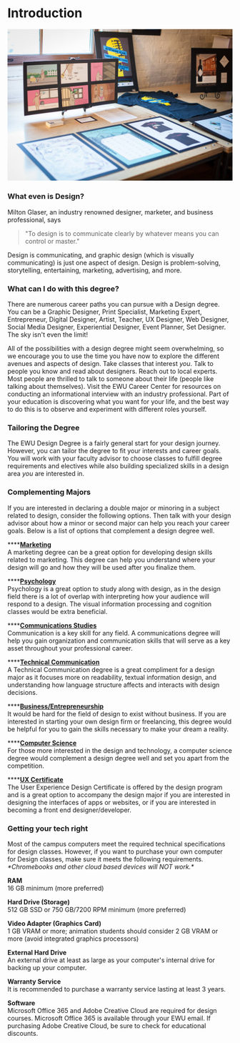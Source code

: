 # Introduction

![](../.gitbook/assets/showcase-_page_02.jpg)

### **What even is Design?**

Milton Glaser, an industry renowned designer, marketer, and business professional, says 

> "To design is to communicate clearly by whatever means you can control or master."

 Design is communicating, and graphic design \(which is visually communicating\) is just one aspect of design. Design is problem-solving, storytelling, entertaining, marketing, advertising, and more.

### **What can I do with this degree?**

There are numerous career paths you can pursue with a Design degree. You can be a Graphic Designer, Print Specialist, Marketing Expert, Entrepreneur, Digital Designer, Artist, Teacher, UX Designer, Web Designer, Social Media Designer, Experiential Designer, Event Planner, Set Designer. The sky isn't even the limit!

All of the possibilities with a design degree might seem overwhelming, so we encourage you to use the time you have now to explore the different avenues and aspects of design. Take classes that interest _you_. Talk to people you know and read about designers. Reach out to local experts. Most people are thrilled to talk to someone about their life \(people like talking about themselves\). Visit the EWU Career Center for resources on conducting an informational interview with an industry professional. Part of your education is discovering what you want for your life, and the best way to do this is to observe and experiment with different roles yourself.

### **Tailoring the Degree**

The EWU Design Degree is a fairly general start for your design journey. However, you can tailor the degree to fit your interests and career goals. You will work with your faculty advisor to choose classes to fulfill degree requirements and electives while also building specialized skills in a design area _you_ are interested in.

### **Complementing Majors**

If you are interested in declaring a double major or minoring in a subject related to design, consider the following options. Then talk with your design advisor about how a minor or second major can help you reach your career goals. Below is a list of options that complement a design degree well.

\*\*\*\*[**Marketing**  
](https://www.ewu.edu/cob/finance-marketing/)A marketing degree can be a great option for developing design skills related to marketing. This degree can help you understand where your design will go and how they will be used after you finalize them.

\*\*\*\*[**Psychology**  
](https://www.ewu.edu/css/psychology/)Psychology is a great option to study along with design, as in the design field there is a lot of overlap with interpreting how your audience will respond to a design. The visual information processing and cognition classes would be extra beneficial.

\*\*\*\*[**Communications Studies**  
](https://www.ewu.edu/css/communication-studies/)Communication is a key skill for any field. A communications degree will help you gain organization and communication skills that will serve as a key asset throughout your professional career.

\*\*\*\*[**Technical Communication**  
](https://www.ewu.edu/cale/english/technical-communication/)A Technical Communication degree is a great compliment for a design major as it focuses more on readability, textual information design, and understanding how language structure affects and interacts with design decisions.

\*\*\*\*[**Business/Entrepreneurship**  
](https://www.ewu.edu/cob/management/entrepreneurship/)It would be hard for the field of design to exist without business. If you are interested in starting your own design firm or freelancing, this degree would be helpful for you to gain the skills necessary to make your dream a reality.

\*\*\*\*[**Computer Science**  
](https://www.ewu.edu/cstem/computer-science/)For those more interested in the design and technology, a computer science degree would complement a design degree well and set you apart from the competition.

\*\*\*\*[**UX Certificate**  
](https://www.ewu.edu/cstem/design/ux-certificate/)The User Experience Design Certificate is offered by the design program and is a great option to accompany the design major if you are interested in designing the interfaces of apps or websites, or if you are interested in becoming a front end designer/developer.

### **Getting your tech right**

Most of the campus computers meet the required technical specifications for design classes. However, if you want to purchase your own computer for Design classes, make sure it meets the following requirements. _\*Chromebooks and other cloud based devices will NOT work.\*_

**RAM**   
16 GB minimum \(more preferred\)

**Hard Drive \(Storage\)**   
512 GB SSD or 750 GB/7200 RPM minimum \(more preferred\)

**Video Adapter \(Graphics Card\)**   
1 GB VRAM or more; animation students should consider 2 GB VRAM or more \(avoid integrated graphics processors\)

**External Hard Drive**   
An external drive at least as large as your computer's internal drive for backing up your computer.

**Warranty Service**   
It is recommended to purchase a warranty service lasting at least 3 years.

**Software**   
Microsoft Office 365 and Adobe Creative Cloud are required for design courses. Microsoft Office 365 is available through your EWU email. If purchasing Adobe Creative Cloud, be sure to check for educational discounts.

